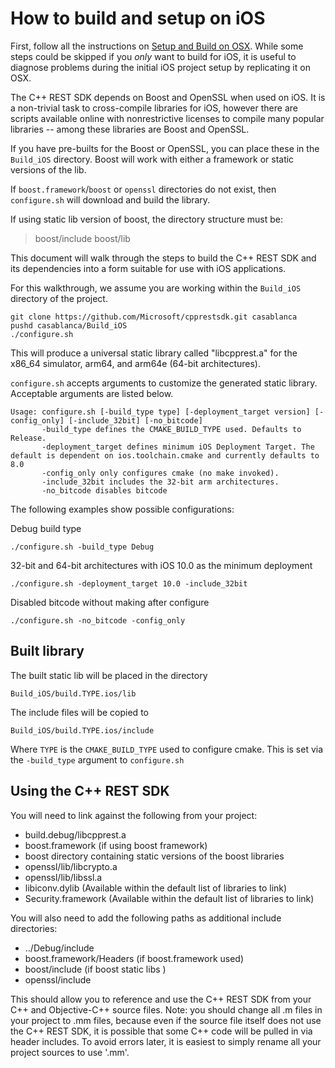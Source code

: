 # How to build and setup on iOS

First, follow all the instructions on [Setup and Build on OSX](How-to-build-for-Mac-OS-X). While some steps could be skipped if you _only_ want to build for iOS, it is useful to diagnose problems during the initial iOS project setup by replicating it on OSX.  

The C++ REST SDK depends on Boost and OpenSSL when used on iOS. It is a non-trivial task to cross-compile libraries for iOS, however there are scripts available online with nonrestrictive licenses to compile many popular libraries -- among these libraries are Boost and OpenSSL.

If you have pre-builts for the Boost or OpenSSL, you can place these in the `Build_iOS` directory. Boost will work with either a framework or static versions of the lib.

If `boost.framework`/`boost` or `openssl` directories do not exist, then `configure.sh` will download and build the library.

If using static lib version of boost, the directory structure must be:

> boost/include
> boost/lib  

This document will walk through the steps to build the C++ REST SDK and its dependencies into a form suitable for use with iOS applications.  

For this walkthrough, we assume you are working within the `Build_iOS` directory of the project.  

```
git clone https://github.com/Microsoft/cpprestsdk.git casablanca
pushd casablanca/Build_iOS
./configure.sh
```

This will produce a universal static library called "libcpprest.a" for the x86_64 simulator, arm64, and arm64e (64-bit architectures).

`configure.sh` accepts arguments to customize the generated static library. Acceptable arguments are listed below.

```
Usage: configure.sh [-build_type type] [-deployment_target version] [-config_only] [-include_32bit] [-no_bitcode]
       -build_type defines the CMAKE_BUILD_TYPE used. Defaults to Release.
       -deployment_target defines minimum iOS Deployment Target. The default is dependent on ios.toolchain.cmake and currently defaults to 8.0
       -config_only only configures cmake (no make invoked).
       -include_32bit includes the 32-bit arm architectures.
       -no_bitcode disables bitcode
```

The following examples show possible configurations:

Debug build type
```
./configure.sh -build_type Debug
```

32-bit and 64-bit architectures with iOS 10.0 as the minimum deployment
```
./configure.sh -deployment_target 10.0 -include_32bit
```

Disabled bitcode without making after configure
```
./configure.sh -no_bitcode -config_only
```

## Built library

The built static lib will be placed in the directory

`Build_iOS/build.TYPE.ios/lib`

The include files will be copied to

`Build_iOS/build.TYPE.ios/include`

Where `TYPE` is the `CMAKE_BUILD_TYPE` used to configure cmake. This is set via the `-build_type` argument to `configure.sh`

## Using the C++ REST SDK

You will need to link against the following from your project:  

*   build.debug/libcpprest.a
*   boost.framework (if using boost framework)
*	boost directory containing static versions of the boost libraries
*   openssl/lib/libcrypto.a
*   openssl/lib/libssl.a
*   libiconv.dylib (Available within the default list of libraries to link)
*   Security.framework (Available within the default list of libraries to link)

You will also need to add the following paths as additional include directories:  

*   ../Debug/include
*   boost.framework/Headers (if boost.framework used)
*	boost/include (if boost static libs )
*   openssl/include

This should allow you to reference and use the C++ REST SDK from your C++ and Objective-C++ source files. Note: you should change all .m files in your project to .mm files, because even if the source file itself does not use the C++ REST SDK, it is possible that some C++ code will be pulled in via header includes. To avoid errors later, it is easiest to simply rename all your project sources to use '.mm'.